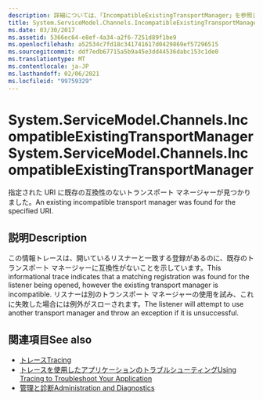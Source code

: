 ```yaml
---
description: 詳細については、「IncompatibleExistingTransportManager」を参照してください。
title: System.ServiceModel.Channels.IncompatibleExistingTransportManager
ms.date: 03/30/2017
ms.assetid: 5366ec64-e8ef-4a34-a2f6-7251d89f1be9
ms.openlocfilehash: a52534c7fd18c341741617d0429869ef57296515
ms.sourcegitcommit: ddf7edb67715a5b9a45e3dd44536dabc153c1de0
ms.translationtype: MT
ms.contentlocale: ja-JP
ms.lasthandoff: 02/06/2021
ms.locfileid: "99759329"
---
```

# <a name="systemservicemodelchannelsincompatibleexistingtransportmanager"></a><span data-ttu-id="6b062-103">System.ServiceModel.Channels.IncompatibleExistingTransportManager</span><span class="sxs-lookup"><span data-stu-id="6b062-103">System.ServiceModel.Channels.IncompatibleExistingTransportManager</span></span>

<span data-ttu-id="6b062-104">指定された URI に既存の互換性のないトランスポート マネージャーが見つかりました。</span><span class="sxs-lookup"><span data-stu-id="6b062-104">An existing incompatible transport manager was found for the specified URI.</span></span>  
  
## <a name="description"></a><span data-ttu-id="6b062-105">説明</span><span class="sxs-lookup"><span data-stu-id="6b062-105">Description</span></span>  

 <span data-ttu-id="6b062-106">この情報トレースは、開いているリスナーと一致する登録があるのに、既存のトランスポート マネージャーに互換性がないことを示しています。</span><span class="sxs-lookup"><span data-stu-id="6b062-106">This informational trace indicates that a matching registration was found for the listener being opened, however the existing transport manager is incompatible.</span></span> <span data-ttu-id="6b062-107">リスナーは別のトランスポート マネージャーの使用を試み、これに失敗した場合には例外がスローされます。</span><span class="sxs-lookup"><span data-stu-id="6b062-107">The listener will attempt to use another transport manager and throw an exception if it is unsuccessful.</span></span>  
  
## <a name="see-also"></a><span data-ttu-id="6b062-108">関連項目</span><span class="sxs-lookup"><span data-stu-id="6b062-108">See also</span></span>

- [<span data-ttu-id="6b062-109">トレース</span><span class="sxs-lookup"><span data-stu-id="6b062-109">Tracing</span></span>](index.md)
- [<span data-ttu-id="6b062-110">トレースを使用したアプリケーションのトラブルシューティング</span><span class="sxs-lookup"><span data-stu-id="6b062-110">Using Tracing to Troubleshoot Your Application</span></span>](using-tracing-to-troubleshoot-your-application.md)
- [<span data-ttu-id="6b062-111">管理と診断</span><span class="sxs-lookup"><span data-stu-id="6b062-111">Administration and Diagnostics</span></span>](../index.md)
